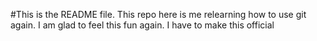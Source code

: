 #This is the README file.
This repo here is me relearning how to use git again.
I am glad to feel this fun again.
I have to make this official
